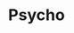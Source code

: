 ---
title: "Psycho"

year: 1960

director: "Alfred Hitchcock"

summary: "A motel caretaker sure takes care of business"

comment: "When she lies on the bathroom floor and the camera zooms out from the closeup of her eye: Try not to blink for as long as the actress."

image: "https://media.giphy.com/media/8d83jkdn9OgdW/giphy.gif"

imdb: "https://www.imdb.com/title/tt0054215/"

quotes:
  - "You think I'm fruity, huh?"
---